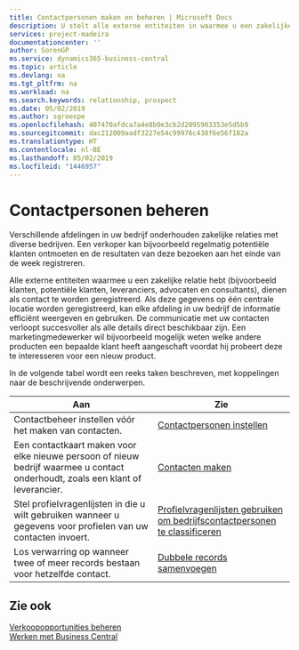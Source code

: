 ```yaml
---
title: Contactpersonen maken en beheren | Microsoft Docs
description: U stelt alle externe entiteiten in waarmee u een zakelijke relatie hebt (zoals prospects, klanten, leveranciers en consultants) als contacten.
services: project-madeira
documentationcenter: ''
author: SorenGP
ms.service: dynamics365-business-central
ms.topic: article
ms.devlang: na
ms.tgt_pltfrm: na
ms.workload: na
ms.search.keywords: relationship, prospect
ms.date: 05/02/2019
ms.author: sgroespe
ms.openlocfilehash: 407470afdca7a4e8b0e3cb2d2095903353e5d5b9
ms.sourcegitcommit: dac212009aadf3227e54c99976c438f6e56f182a
ms.translationtype: HT
ms.contentlocale: nl-BE
ms.lasthandoff: 05/02/2019
ms.locfileid: "1446957"
---
```

# <a name="managing-contacts"></a>Contactpersonen beheren
Verschillende afdelingen in uw bedrijf onderhouden zakelijke relaties met diverse bedrijven. Een verkoper kan bijvoorbeeld regelmatig potentiële klanten ontmoeten en de resultaten van deze bezoeken aan het einde van de week registreren.

Alle externe entiteiten waarmee u een zakelijke relatie hebt (bijvoorbeeld klanten, potentiële klanten, leveranciers, advocaten en consultants), dienen als contact te worden geregistreerd. Als deze gegevens op één centrale locatie worden geregistreerd, kan elke afdeling in uw bedrijf de informatie efficiënt weergeven en gebruiken. De communicatie met uw contacten verloopt succesvoller als alle details direct beschikbaar zijn. Een marketingmedewerker wil bijvoorbeeld mogelijk weten welke andere producten een bepaalde klant heeft aangeschaft voordat hij probeert deze te interesseren voor een nieuw product.

In de volgende tabel wordt een reeks taken beschreven, met koppelingen naar de beschrijvende onderwerpen.

| Aan | Zie |
| --- | --- |
| Contactbeheer instellen vóór het maken van contacten. |[Contactpersonen instellen](marketing-setup-contacts.md) |
| Een contactkaart maken voor elke nieuwe persoon of nieuw bedrijf waarmee u contact onderhoudt, zoals een klant of leverancier. |[Contacten maken](marketing-create-contact-companies.md) |
|Stel profielvragenlijsten in die u wilt gebruiken wanneer u gegevens voor profielen van uw contacten invoert.|[Profielvragenlijsten gebruiken om bedrijfscontactpersonen te classificeren](marketing-create-contact-profile-questionnaire.md)|
|Los verwarring op wanneer twee of meer records bestaan voor hetzelfde contact.|[Dubbele records samenvoegen](sales-how-merge-duplicate-records.md)|

## <a name="see-also"></a>Zie ook
[Verkoopopportunities beheren](marketing-manage-sales-opportunities.md)  
[Werken met Business Central](ui-work-product.md)  
